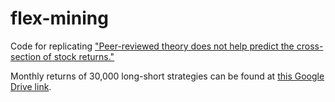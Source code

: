 # flex-mining
Code for replicating ["Peer-reviewed theory does not help predict the cross-section of stock returns."](https://arxiv.org/pdf/2212.10317.pdf)

Monthly returns of 30,000 long-short strategies can be found at [this Google Drive link](https://drive.google.com/drive/folders/1SZe_aF4ZNvK4ZRx2jQUE1j19KQvBaqWr).

